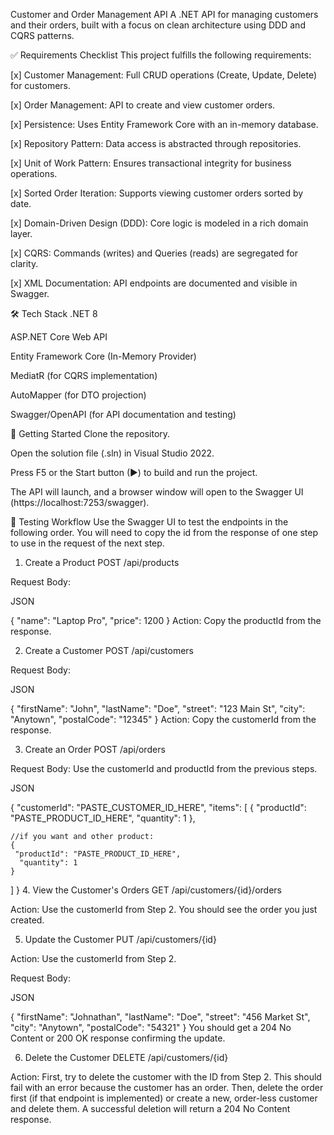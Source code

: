 Customer and Order Management API
A .NET API for managing customers and their orders, built with a focus on clean architecture using DDD and CQRS patterns.

✅ Requirements Checklist
This project fulfills the following requirements:

[x] Customer Management: Full CRUD operations (Create, Update, Delete) for customers.

[x] Order Management: API to create and view customer orders.

[x] Persistence: Uses Entity Framework Core with an in-memory database.

[x] Repository Pattern: Data access is abstracted through repositories.

[x] Unit of Work Pattern: Ensures transactional integrity for business operations.

[x] Sorted Order Iteration: Supports viewing customer orders sorted by date.

[x] Domain-Driven Design (DDD): Core logic is modeled in a rich domain layer.

[x] CQRS: Commands (writes) and Queries (reads) are segregated for clarity.

[x] XML Documentation: API endpoints are documented and visible in Swagger.

🛠️ Tech Stack
.NET 8

ASP.NET Core Web API

Entity Framework Core (In-Memory Provider)

MediatR (for CQRS implementation)

AutoMapper (for DTO projection)

Swagger/OpenAPI (for API documentation and testing)

🚀 Getting Started
Clone the repository.

Open the solution file (.sln) in Visual Studio 2022.

Press F5 or the Start button (▶) to build and run the project.

The API will launch, and a browser window will open to the Swagger UI (https://localhost:7253/swagger).

🧪 Testing Workflow
Use the Swagger UI to test the endpoints in the following order. You will need to copy the id from the response of one step to use in the request of the next step.

1. Create a Product
POST /api/products

Request Body:

JSON

{
  "name": "Laptop Pro",
  "price": 1200
}
Action: Copy the productId from the response.

2. Create a Customer
POST /api/customers

Request Body:

JSON

{
  "firstName": "John",
  "lastName": "Doe",
  "street": "123 Main St",
  "city": "Anytown",
  "postalCode": "12345"
}
Action: Copy the customerId from the response.

3. Create an Order
POST /api/orders

Request Body: Use the customerId and productId from the previous steps.

JSON

{
  "customerId": "PASTE_CUSTOMER_ID_HERE",
  "items": [
    {
      "productId": "PASTE_PRODUCT_ID_HERE",
      "quantity": 1
    },
    
    //if you want and other product:
    {
     "productId": "PASTE_PRODUCT_ID_HERE",
      "quantity": 1
    }
  ]
}
4. View the Customer's Orders
GET /api/customers/{id}/orders

Action: Use the customerId from Step 2. You should see the order you just created.

5. Update the Customer
PUT /api/customers/{id}

Action: Use the customerId from Step 2.

Request Body:

JSON

{
  "firstName": "Johnathan",
  "lastName": "Doe",
  "street": "456 Market St",
  "city": "Anytown",
  "postalCode": "54321"
}
You should get a 204 No Content or 200 OK response confirming the update.

6. Delete the Customer
DELETE /api/customers/{id}

Action: First, try to delete the customer with the ID from Step 2. This should fail with an error because the customer has an order. Then, delete the order first (if that endpoint is implemented) or create a new, order-less customer and delete them. A successful deletion will return a 204 No Content response.
